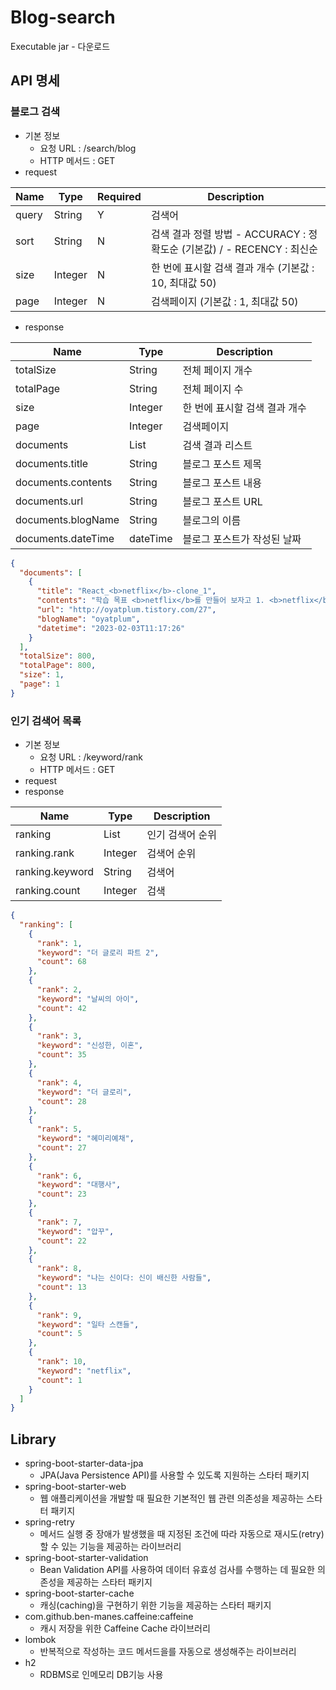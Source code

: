 # Blog-search
Executable jar - 다운로드
## API 명세

### 블로그 검색

- 기본 정보
    - 요청 URL : /search/blog
    - HTTP 메서드 : GET
- request

| Name | Type | Required | Description                                           |
| --- | --- |-------------------------------------------------------| --- |
| query | String | Y | 검색어                                                   |
| sort | String | N | 검색 결과 정렬 방법 - ACCURACY : 정확도순 (기본값) / - RECENCY : 최신순 |
| size | Integer | N | 한 번에 표시할 검색 결과 개수 (기본값 : 10, 최대값 50)                  |
| page | Integer | N | 검색페이지 (기본값 : 1, 최대값 50)                               |

- response

| Name | Type | Description |
| --- | --- | --- |
| totalSize | String | 전체 페이지 개수 |
| totalPage | String | 전체 페이지 수 |
| size | Integer | 한 번에 표시할 검색 결과 개수 |
| page | Integer | 검색페이지 |
| documents | List | 검색 결과 리스트 |
| documents.title | String | 블로그 포스트 제목 |
| documents.contents | String | 블로그 포스트 내용 |
| documents.url | String | 블로그 포스트 URL |
| documents.blogName | String | 블로그의 이름 |
| documents.dateTime | dateTime | 블로그 포스트가 작성된 날짜 |
```json
{
  "documents": [
    {
      "title": "React_<b>netflix</b>-clone_1",
      "contents": "학습 목표 <b>netflix</b>를 만들어 보자고 1. <b>netflix</b>-clone_1 : The Movie DB API Key 생성하기 가장 처음으로는 react-<b>netflix</b>-clone 최상위 폴더를 만들고 터미널에 요롷게 해당 디렉토리에 리액트 앱을 설치해준다. <b>넷플릭스</b>를 만들기 위해선 우선적으로 영화 정보를 가져와야겠지?? 그 곳이 바로 The Movie DB이고 API를...",
      "url": "http://oyatplum.tistory.com/27",
      "blogName": "oyatplum",
      "datetime": "2023-02-03T11:17:26"
    }
  ],
  "totalSize": 800,
  "totalPage": 800,
  "size": 1,
  "page": 1
}
```

### 인기 검색어 목록
- 기본 정보
  - 요청 URL : /keyword/rank
  - HTTP 메서드 : GET 
- request
- response

| Name | Type | Description |
| --- | --- | --- |
| ranking | List | 인기 검색어 순위 |
| ranking.rank | Integer | 검색어 순위 |
| ranking.keyword | String | 검색어 |
| ranking.count | Integer | 검색 |

```json
{
  "ranking": [
    {
      "rank": 1,
      "keyword": "더 글로리 파트 2",
      "count": 68
    },
    {
      "rank": 2,
      "keyword": "날씨의 아이",
      "count": 42
    },
    {
      "rank": 3,
      "keyword": "신성한, 이혼",
      "count": 35
    },
    {
      "rank": 4,
      "keyword": "더 글로리",
      "count": 28
    },
    {
      "rank": 5,
      "keyword": "혜미리예채",
      "count": 27
    },
    {
      "rank": 6,
      "keyword": "대행사",
      "count": 23
    },
    {
      "rank": 7,
      "keyword": "압꾸",
      "count": 22
    },
    {
      "rank": 8,
      "keyword": "나는 신이다: 신이 배신한 사람들",
      "count": 13
    },
    {
      "rank": 9,
      "keyword": "일타 스캔들",
      "count": 5
    },
    {
      "rank": 10,
      "keyword": "netflix",
      "count": 1
    }
  ]
}
```

## Library

- spring-boot-starter-data-jpa
  - JPA(Java Persistence API)를 사용할 수 있도록 지원하는 스타터 패키지
- spring-boot-starter-web
  - 웹 애플리케이션을 개발할 때 필요한 기본적인 웹 관련 의존성을 제공하는 스타터 패키지
- spring-retry
  - 메서드 실행 중 장애가 발생했을 때 지정된 조건에 따라 자동으로 재시도(retry)할 수 있는 기능을 제공하는 라이브러리
- spring-boot-starter-validation
  - Bean Validation API를 사용하여 데이터 유효성 검사를 수행하는 데 필요한 의존성을 제공하는 스타터 패키지
- spring-boot-starter-cache
  - 캐싱(caching)을 구현하기 위한 기능을 제공하는 스타터 패키지
- com.github.ben-manes.caffeine:caffeine
  - 캐시 저장을 위한 Caffeine Cache 라이브러리 
- lombok
  - 반복적으로 작성하는 코드 메서드을를 자동으로 생성해주는 라이브러리
- h2
  - RDBMS로 인메모리 DB기능 사용 
